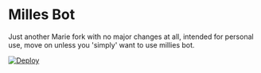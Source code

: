 # Milles Bot
Just another Marie fork with no major changes at all, intended for personal use, move on unless you 'simply' want to use millies bot.

[![Deploy](https://www.herokucdn.com/deploy/button.svg)](https://heroku.com/deploy?template=https://github.com/randomkanger/tgbot-1)

